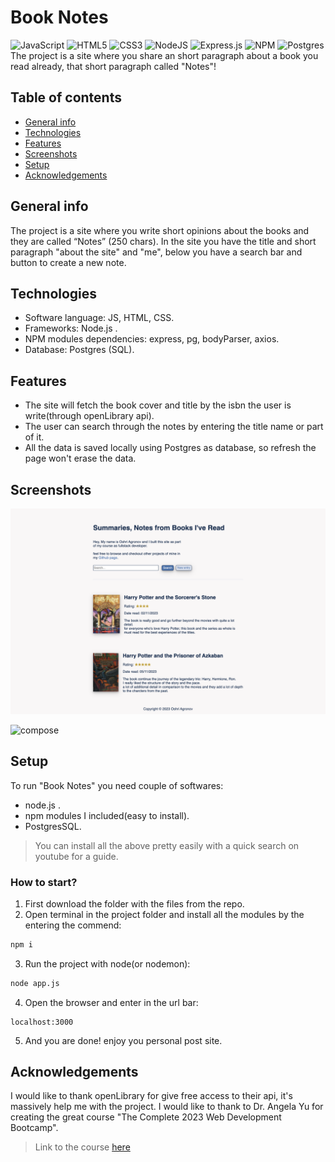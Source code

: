 # Book Notes
![JavaScript](https://img.shields.io/badge/javascript-%23323330.svg?style=for-the-badge&logo=javascript&logoColor=%23F7DF1E)
![HTML5](https://img.shields.io/badge/html5-%23E34F26.svg?style=for-the-badge&logo=html5&logoColor=white)
![CSS3](https://img.shields.io/badge/css3-%231572B6.svg?style=for-the-badge&logo=css3&logoColor=white)
![NodeJS](https://img.shields.io/badge/node.js-6DA55F?style=for-the-badge&logo=node.js&logoColor=white)
![Express.js](https://img.shields.io/badge/express.js-%23404d59.svg?style=for-the-badge&logo=express&logoColor=%2361DAFB)
![NPM](https://img.shields.io/badge/NPM-%23CB3837.svg?style=for-the-badge&logo=npm&logoColor=white)
![Postgres](https://img.shields.io/badge/postgres-%23316192.svg?style=for-the-badge&logo=postgresql&logoColor=white)
<br>
The project is a site where you share an short paragraph about a book you read already, that short paragraph called "Notes"!

## Table of contents
* [General info](#general-info)
* [Technologies](#technologies)
* [Features](#features)
* [Screenshots](#screenshots)
* [Setup](#setup)
* [Acknowledgements](#acknowledgements)

## General info
The project is a site where you write short opinions about the books and they are called “Notes” (250 chars).
In the site you have the title and short paragraph "about the site" and "me", below you have a search bar and button
to create a new note.


## Technologies
- Software language: JS, HTML, CSS.
- Frameworks: Node.js .
- NPM modules dependencies: express, pg, bodyParser, axios.
- Database: Postgres (SQL).

## Features
- The site will fetch the book cover and title by the isbn the user is write(through openLibrary api).
- The user can search through the notes by entering the title name or part of it.
- All the data is saved locally using Postgres as database, so refresh the page won't erase the data.

## Screenshots
![home](./public/assets/home.png)

![compose](./public/assets/copmpose.png)

## Setup
To run "Book Notes" you need couple of softwares:
- node.js .
- npm modules I included(easy to install).
- PostgresSQL.
> You can install all the above pretty easily with a quick search on youtube for a guide.

### How to start?
1. First download the folder with the files from the repo.
2. Open terminal in the project folder and install all the modules by the entering the commend:

```bash
npm i
```

3. Run the project with node(or nodemon):

```bash
node app.js
```
4. Open the browser and enter in the url bar:
```
localhost:3000
```
5. And you are done! enjoy you personal post site.

## Acknowledgements
I would like to thank openLibrary for give free access to their api, it's massively help me with the project.
I would like to thank to Dr. Angela Yu for creating the great course "The Complete 2023 Web Development Bootcamp".
> Link to the course [here](https://www.udemy.com/course/the-complete-web-development-bootcamp/?kw=The+Complete+2023+Web+Development+Bootcamp&src=sac)
